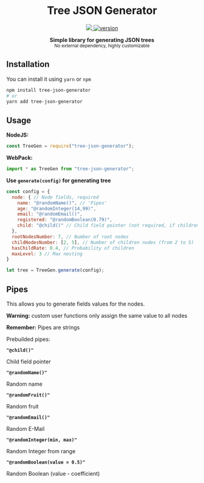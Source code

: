 <h1 align="center">Tree JSON Generator</h1>

<p align="center">
  <a href="https://github.com/kamranahmedse/driver.js/blob/master/license">
    <img src="https://img.shields.io/badge/License-MIT-yellow.svg" />
  </a>
  <a href="https://npmjs.org/package/tree-json-generator">
    <img src="https://badge.fury.io/js/tree-json-generator.svg" alt="version" />
  </a>
</p>

<p align="center">
  <b>Simple library for generating JSON trees</b></br>
  <sub>No external dependency, highly customizable <sub>
</p>

## Installation

You can install it using `yarn` or `npm`

```bash
npm install tree-json-generator
# or
yarn add tree-json-generator
```

## Usage

<b>NodeJS:</b>

```javascript
const TreeGen = require("tree-json-generator");
```

<b>WebPack:</b>

```javascript
import * as TreeGen from "tree-json-generator";
```

<b>Use `generate(config)` for generating tree</b>

```javascript
const config = {
  node: { // Node fields, required
    name: "@randomName()", // 'Pipes'
    age: "@randomInteger(14,99)",
    email: "@randomEmail()",
    registered: "@randomBoolean(0.79)",
    child: "@child()" // Child field pointer (not required, if children are not needed)
  },
  rootNodesNumber: 7, // Number of root nodes
  childNodesNumber: [2, 5], // Number of children nodes (from 2 to 5)
  hasChildRate: 0.4, // Probability of children
  maxLevel: 3 // Max nesting
}

let tree = TreeGen.generate(config);
```


## Pipes

This allows you to generate fields values for the nodes.

<b>Warning:</b> custom user functions only assign the same value to all nodes

<b>Remember:</b> Pipes are strings

Prebuilded pipes:

<b>`"@child()"`</b> 

Child field pointer

<b>`"@randomName()"`</b> 

Random name

<b>`"@randomFruit()"`</b> 

Random fruit

<b>`"@randomEmail()"`</b> 

Random E-Mail

<b>`"@randomInteger(min, max)"`</b> 

Random Integer from range

<b>`"@randomBoolean(value = 0.5)"`</b> 

Random Boolean (value - coefficient)
